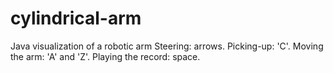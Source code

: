 # cylindrical-arm
Java visualization of a robotic arm
Steering: arrows.
Picking-up: 'C'.
Moving the arm: 'A' and 'Z'.
Playing the record: space.
